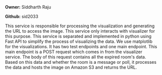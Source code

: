 **Owner:** Siddharth Raju

**Github:** sid2033

This service is responsible for processing the visualization and generating the URL to access the image. This service only interacts with visualizer for this purpose. This service is separated and implemented in python using Fast API to simplify the process of visualizing the data. We use matplotlib for the visualizations. It has two test endpoints and one main endpoint. This main endpoint is a POST request which comes in from the visualizer service. The body of this request contains all the expired room's data. Based on this data and whether the room is a message or poll, it processes the data and hosts the image on Amazon S3 and returns the URL.
